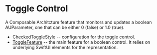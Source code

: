 # Toggle Control

A Composable Architcture feature that monitors and updates a boolean AUParameter, one that can be either 0 (false) or
1.0 (true).

- [CheckedToggleStyle](CheckedToggleStyle.swift) -- configuration for the toggle control.
- [ToggleFeature](ToggleFeature.swift) -- the main feature for a boolean control. It relies on underlying SwiftUI
elements for the representation.
